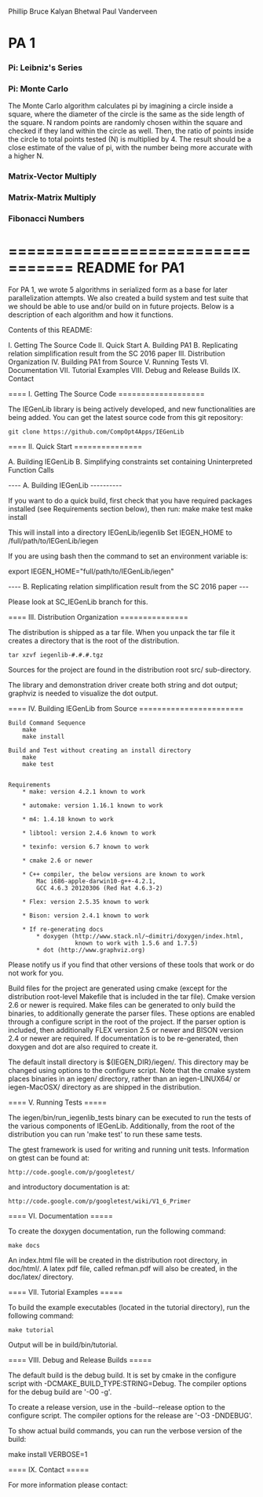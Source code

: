 Phillip Bruce
Kalyan Bhetwal
Paul Vanderveen

# PA 1


### Pi: Leibniz's Series



### Pi: Monte Carlo

The Monte Carlo algorithm calculates pi by imagining a circle inside a square, where the diameter of the circle is the same as the side length of the square. N random points are randomly chosen within the square and checked if they land within the circle as well. Then, the ratio of points inside the circle to total points tested (N) is multiplied by 4. The result should be a close estimate of the value of pi, with the number being more accurate with a higher N.

### Matrix-Vector Multiply



### Matrix-Matrix Multiply



### Fibonacci Numbers


=================================
README for PA1
=================================
For PA 1, we wrote 5 algorithms in serialized form as a base for later parallelization attempts. We also created a build system and test suite that we should be able to use and/or build on in future projects. Below is a description of each algorithm and how it functions.

Contents of this README:

I.    Getting The Source Code
II.   Quick Start
         A. Building PA1
         B. Replicating relation simplification result from the SC 2016 paper
III.  Distribution Organization
IV.   Building PA1 from Source
V.    Running Tests
VI.   Documentation
VII.  Tutorial Examples
VIII. Debug and Release Builds
IX.   Contact


====  I. Getting The Source Code ===================

The IEGenLib library is being actively developed, and new functionalities
are being added. You can get the latest source code from this git repository:

    git clone https://github.com/CompOpt4Apps/IEGenLib


==== II. Quick Start ===============

  A. Building IEGenLib
  B. Simplifying constraints set containing Uninterpreted Function Calls

---- A. Building IEGenLib ----------

If you want to do a quick build, first check that you have required packages
installed (see Requirements section below), then run:
    make
    make test
    make install

This will install into a directory IEGenLib/iegenlib
Set IEGEN_HOME to /full/path/to/IEGenLib/iegen

If you are using bash then the command to set an environment variable is:

export IEGEN_HOME="full/path/to/IEGenLib/iegen"

---- B. Replicating relation simplification result from the SC 2016 paper ---

Please look at SC_IEGenLib branch for this.



==== III. Distribution Organization ===============

The distribution is shipped as a tar file. When you unpack the tar
file it creates a directory that is the root of the distribution.

    tar xzvf iegenlib-#.#.#.tgz

Sources for the project are found in the distribution root src/
sub-directory.

The library and demonstration driver create both string and dot
output; graphviz is needed to visualize the dot output.


==== IV. Building IEGenLib from Source =======================

    Build Command Sequence
        make
        make install

    Build and Test without creating an install directory
        make
        make test


    Requirements
        * make: version 4.2.1 known to work

        * automake: version 1.16.1 known to work

        * m4: 1.4.18 known to work

        * libtool: version 2.4.6 known to work

        * texinfo: version 6.7 known to work

        * cmake 2.6 or newer

        * C++ compiler, the below versions are known to work
            Mac i686-apple-darwin10-g++-4.2.1,
            GCC 4.6.3 20120306 (Red Hat 4.6.3-2)

        * Flex: version 2.5.35 known to work

        * Bison: version 2.4.1 known to work

        * If re-generating docs
            * doxygen (http://www.stack.nl/~dimitri/doxygen/index.html,
                       known to work with 1.5.6 and 1.7.5)
            * dot (http://www.graphviz.org)


Please notify us if you find that other versions of these tools that
work or do not work for you.

Build files for the project are generated using cmake (except for the
distribution root-level Makefile that is included in the tar file).
Cmake version 2.6 or newer is required. Make files can be generated to
only build the binaries, to additionally generate the parser files.
These options are enabled through a configure script in the root of the
project. If the parser option is included, then additionally FLEX
version 2.5 or newer and BISON version 2.4 or newer are required. If
documentation is to be re-generated, then doxygen and dot are also
required to create it.


The default install directory is ${IEGEN_DIR}/iegen/. This directory
may be changed using options to the configure script.  Note that the
cmake system places binaries in an iegen/ directory, rather than an
iegen-LINUX64/ or iegen-MacOSX/ directory as are shipped in the
distribution.


==== V. Running Tests =====

The iegen/bin/run_iegenlib_tests binary can be executed to run the tests of
the various components of IEGenLib. Additionally, from the root of the
distribution you can run 'make test' to run these same tests.

The gtest framework is used for writing and running unit tests.  Information
on gtest can be found at:

    http://code.google.com/p/googletest/

and introductory documentation is at:

    http://code.google.com/p/googletest/wiki/V1_6_Primer

==== VI. Documentation =====

To create the doxygen documentation, run the following command:

    make docs

An index.html file will be created in the distribution root directory, in
doc/html/. A latex pdf file, called refman.pdf will also be created, in the
doc/latex/ directory.

==== VII. Tutorial Examples =====

To build the example executables (located in the tutorial directory), run the
following command:

    make tutorial

Output will be in build/bin/tutorial.

==== VIII. Debug and Release Builds =====

The default build is the debug build.  It is set by cmake in the configure
script with -DCMAKE_BUILD_TYPE:STRING=Debug.  The compiler options for the
debug build are '-O0 -g'.

To create a release version, use in the -build--release option to the
configure script. The compiler options for the release are '-O3 -DNDEBUG'.

To show actual build commands, you can run the verbose version of the build:

  make install VERBOSE=1

==== IX. Contact =====

For more information please contact:



